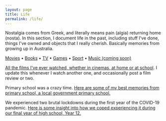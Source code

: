 ```yaml
---
layout: page
title: Life
permalink: /life/
---
```

Nostalgia comes from Greek, and literally means pain (algia) returning home (nosta). In this section, I document life in the past, including stuff I've done, things I've owned and objects that I really cherish. Basically memories from growing up in Australia.

[Movies](/life/movies) • [Books](/life/books) • [TV](/life/tv) • [Games](/life/games) • [Sport](/life/sport) • [Music (coming soon)](/life/music)

[All the films I've ever watched, whether in cinemas, at home or at school](/life/movies). I update this whenever I watch another one, and occasionally post a film review or two.

Primary school was a crazy time. [Here are some of my best memories from primary school, a local government primary school.](/life/primary.html)

We experienced two brutal lockdowns during the first year of the COVID-19 pandemic. [Here is some insight into how we coped experiencing it during our final year of high school, Year 12.](/life/pandemic_year_one.html)